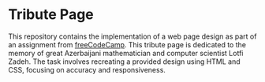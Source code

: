 # Tribute Page
This repository contains the implementation of a web page design as part of an assignment from [freeCodeCamp](https://www.freecodecamp.org/learn/2022/responsive-web-design/build-a-tribute-page-project/build-a-tribute-page). This tribute page is dedicated to the memory of great Azerbaijani mathematician and computer scientist Lotfi Zadeh. The task involves recreating a provided design using HTML and CSS, focusing on accuracy and responsiveness.
